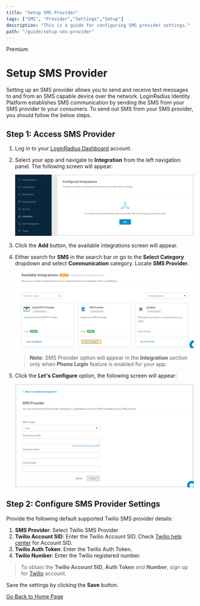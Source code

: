 ```yaml
---
title: "Setup SMS Provider"
tags: ["SMS", "Provider","Settings","Setup"]
description: "This is a guide for configuring SMS provider settings."
path: "/guide/setup-sms-provider"
---
```


<span class="devloper-premium plan-tag">Premium</span>

# Setup SMS Provider

Setting up an SMS provider allows you to send and receive text messages to and from an SMS capable device over the network. LoginRadius Identity Platform establishes SMS communication by sending the SMS from your SMS provider to your consumers. To send out SMS from your SMS provider, you should follow the below steps.


## Step 1: Access SMS Provider

1. Log in to your <a href="https://dashboard.loginradius.com/dashboard" target="_blank">LoginRadius Dashboard</a> account.
2. Select your app and navigate to **Integration** from the left navigation panel. The following screen will appear:

   ![alt_text](../../assets/blog-common/configured-integration.png "image_tooltip")
   
3. Click the **Add** button, the available integrations screen will appear.
4. Either search for **SMS** in the search bar or go to the **Select Category** dropdown and select **Communication** category. Locate **SMS Provider**. 

   ![alt_text](images/sms-provider-integration.png "image_tooltip")

   > **Note**: SMS Provider option will appear in the **Integration** section only when **Phone Login** feature is enabled for your app.

5. Click the **Let's Configure** option, the following screen will appear:

   ![alt_text](images/sms-provider-configuration.png "image_tooltip")

## Step 2: Configure SMS Provider Settings

Provide the following default supported Twilio SMS provider details:

1.  **SMS Provider**: Select Twilio SMS Provider
2.  **Twilio Account SID**: Enter the Twilio Account SID. Check <a href="https://support.twilio.com/hc/en-us/articles/223136607-What-is-an-Application-SID-" target="_blank">Twilio help center</a> for Account SID.
3.  **Twilio Auth Token**: Enter the Twilio Auth Token.
4.  **Twilio Number**: Enter the Twilio registered number.

> To obtain the **Twilio Account SID**, **Auth Token** and **Number**, sign up for <a href="https://www.twilio.com/try-twilio" target="_blank">Twilio</a> account.

Save the settings by clicking the **Save** button.




[Go Back to Home Page](/)
